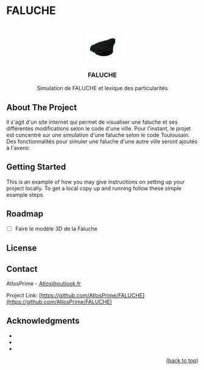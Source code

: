 # FALUCHE

<!-- PROJECT LOGO -->
<br />
<div align="center">
  <a href="https://github.com/AtlosPrime/FALUCHE/faluche-stadium.png">
    <img src="faluche-stadium.png" alt="Logo" width="80" height="80">
  </a>

<h3 align="center">FALUCHE</h3>

  <p align="center">
    Simulation de FALUCHE et lexique des particularités
</div>

<!-- ABOUT THE PROJECT -->
## About The Project

Il s'agit d'un site internet qui permet de visualiser une faluche et ses différentes modifications selon le code d'une ville.
Pour l'instant, le projet est concentré sur une simulation d'une faluche selon le code Toulousain.
Des fonctionnalités pour simuler une faluche d'une autre ville seront ajoutés à l'avenir.

<!-- GETTING STARTED -->
## Getting Started

This is an example of how you may give instructions on setting up your project locally.
To get a local copy up and running follow these simple example steps.


<!-- ROADMAP -->
## Roadmap

- [ ] Faire le modèle 3D de la Faluche




<!-- LICENSE -->
## License


<!-- CONTACT -->
## Contact

AtlosPrime - Atlos@outlook.fr

Project Link: [https://github.com/AtlosPrime/FALUCHE](https://github.com/AtlosPrime/FALUCHE)




<!-- ACKNOWLEDGMENTS -->
## Acknowledgments

* []()
* []()
* []()

<p align="right">(<a href="#readme-top">back to top</a>)</p>
